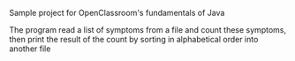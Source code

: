 Sample project for OpenClassroom's fundamentals of Java

The program read a list of symptoms from a file and count these symptoms, then print the result of the count by sorting in alphabetical order into another file
